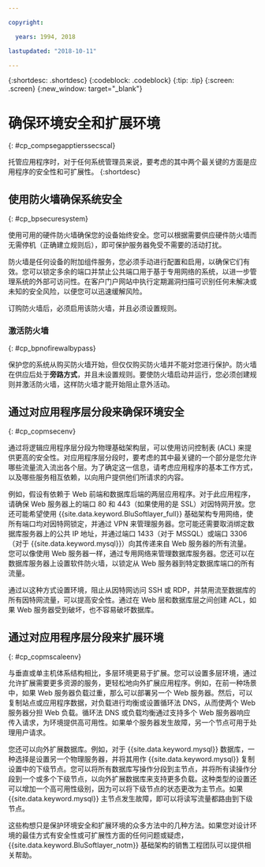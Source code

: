 ```yaml
---

copyright:

  years: 1994, 2018

lastupdated: "2018-10-11"

---
```


{:shortdesc: .shortdesc}
{:codeblock: .codeblock}
{:tip: .tip}
{:screen: .screen}
{:new_window: target="_blank"}

# 确保环境安全和扩展环境
{: #cp_compsegapptierssecscal}

托管应用程序时，对于任何系统管理员来说，要考虑的其中两个最关键的方面是应用程序的安全性和可扩展性。
{:shortdesc}

## 使用防火墙确保系统安全
{: #cp_bpsecuresystem}

使用可用的硬件防火墙确保您的设备始终安全。您可以根据需要供应硬件防火墙而无需停机（正确建立规则后），即可保护服务器免受不需要的活动打扰。

防火墙是任何设备的附加组件服务，您必须手动进行配置和启用，以确保它们有效。您可以锁定多余的端口并禁止公共端口用于基于专用网络的系统，以进一步管理系统的外部可访问性。在客户门户网站中执行定期漏洞扫描可识别任何未解决或未知的安全风险，以便您可以迅速缓解风险。

订购防火墙后，必须启用该防火墙，并且必须设置规则。

### 激活防火墙
{: #cp_bpnofirewalbypass}

保护您的系统从购买防火墙开始，但仅仅购买防火墙并不能对您进行保护。防火墙在供应后处于**旁路方式**，并且未设置规则。要使防火墙启动并运行，您必须创建规则并激活防火墙，这样防火墙才能开始阻止意外活动。


## 通过对应用程序层分段来确保环境安全
{: #cp_copmsecenv}

通过将逻辑应用程序层分段为物理基础架构层，可以使用访问控制表 (ACL) 来提供更高的安全性。对应用程序层分段时，要考虑的其中最关键的一个部分是您允许哪些流量流入流出各个层。为了确定这一信息，请考虑应用程序的基本工作方式，以及哪些服务相互依赖，以向用户提供他们所请求的内容。

例如，假设有依赖于 Web 前端和数据库后端的两层应用程序。对于此应用程序，请确保 Web 服务器上的端口 80 和 443（如果使用的是 SSL）对因特网开放。您还可能希望使用 {{site.data.keyword.BluSoftlayer_full}} 基础架构专用网络，使所有端口均对因特网锁定，并通过 VPN 来管理服务器。您可能还需要取消绑定数据库服务器上的公共 IP 地址，并通过端口 1433（对于 MSSQL）或端口 3306（对于 {{site.data.keyword.mysql}}）向其传递来自 Web 服务器的所有流量。您可以像使用 Web 服务器一样，通过专用网络来管理数据库服务器。您还可以在数据库服务器上设置软件防火墙，以锁定从 Web 服务器到特定数据库端口的所有流量。

通过以这种方式设置环境，阻止从因特网访问 SSH 或 RDP，并禁用流至数据库的所有因特网流量，可以提高安全性。通过在 Web 层和数据库层之间创建 ACL，如果 Web 服务器受到破坏，也不容易破坏数据库。

## 通过对应用程序层分段来扩展环境
{: #cp_copmscaleenv}

与垂直或单主机体系结构相比，多层环境更易于扩展。您可以设置多层环境，通过允许扩展需要更多资源的服务，更轻松地向外扩展应用程序。例如，在前一种场景中，如果 Web 服务器负载过重，那么可以部署另一个 Web 服务器。然后，可以复制站点或应用程序数据，对负载进行均衡或设置循环法 DNS，从而使两个 Web 服务器分担 Web 负载。循环法 DNS 或负载均衡通过支持多个 Web 服务器响应传入请求，为环境提供高可用性。如果单个服务器发生故障，另一个节点可用于处理用户请求。

您还可以向外扩展数据库。例如，对于 {{site.data.keyword.mysql}} 数据库，一种选择是设置另一个物理服务器，并将其用作 {{site.data.keyword.mysql}} 复制设置中的下级节点。您可以将所有数据库写操作分段到主节点，并将所有读操作分段到一个或多个下级节点，以向外扩展数据库来支持更多负载。这种类型的设置还可以增加一个高可用性级别，因为可以将下级节点的状态更改为主节点。如果 {{site.data.keyword.mysql}} 主节点发生故障，即可以将读写流量都路由到下级节点。

这些构想只是保护环境安全和扩展环境的众多方法中的几种方法。如果您对设计环境的最佳方式有安全性或可扩展性方面的任何问题或疑虑，{{site.data.keyword.BluSoftlayer_notm}} 基础架构的销售工程团队可以提供相关帮助。
